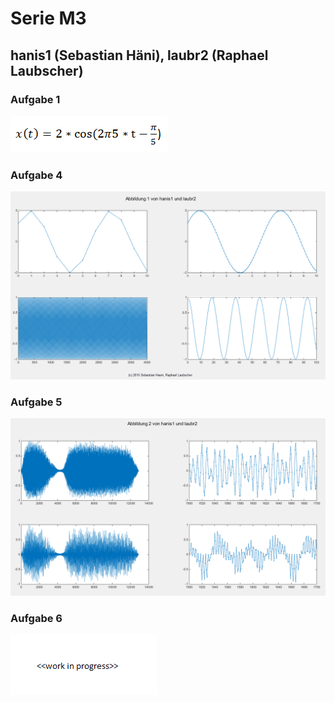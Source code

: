 # Serie M3
## hanis1 (Sebastian Häni), laubr2 (Raphael Laubscher)

### Aufgabe 1
![](aufgabe1.png)

### Aufgabe 4
![](abbildung_task4_hanis1_laubr2.png)

### Aufgabe 5
![](abbildung_task5_hanis1_laubr2.png)

### Aufgabe 6
![](aufgabe6.png)
